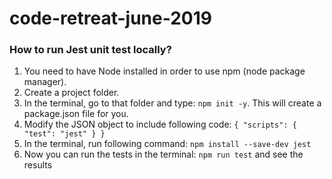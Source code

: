 # code-retreat-june-2019

### How to run Jest unit test locally?
1. You need to have Node installed in order to use npm (node package manager).
2. Create a project folder.
3. In the terminal, go to that folder and type:
`npm init -y`. This will create a package.json file for you. 
4. Modify the JSON object to include following code:
`{
  "scripts": {
    "test": "jest"
  }
}`
5. In the terminal, run following command:
`npm install --save-dev jest`
6. Now you can run the tests in the terminal:
`npm run test` and see the results
